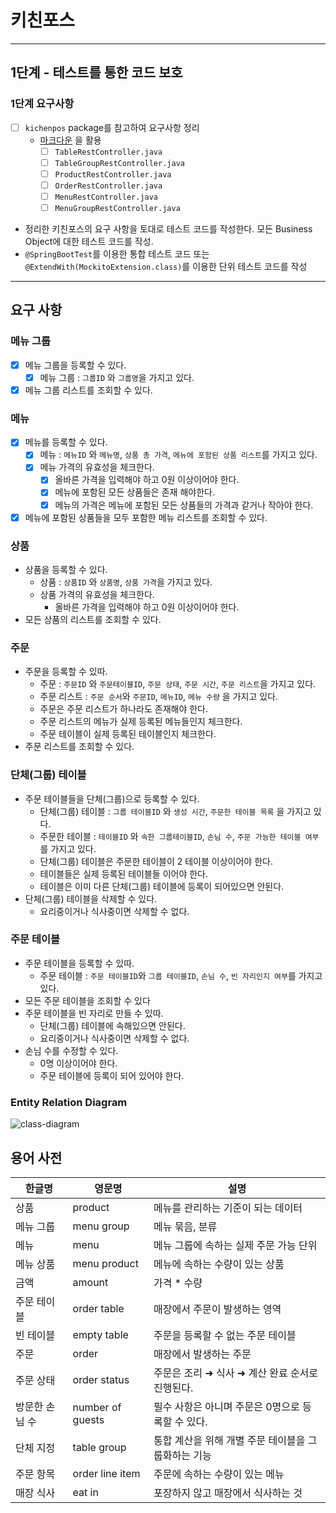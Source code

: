 # 키친포스

---
## 1단계 - 테스트를 통한 코드 보호
### 1단계 요구사항

-[ ] ```kichenpos``` package를 참고하여 요구사항 정리  
    * [마크다운](https://dooray.com/htmls/guides/markdown_ko_KR.html) 을 활용  
        -[ ] ```TableRestController.java```  
        -[ ] ```TableGroupRestController.java```  
        -[ ] ```ProductRestController.java```  
        -[ ] ```OrderRestController.java```  
        -[ ] ```MenuRestController.java```  
        -[ ] ```MenuGroupRestController.java```  
* 정리한 키친포스의 요구 사항을 토대로 테스트 코드를 작성한다. 모든 Business Object에 대한 테스트 코드를 작성.  
* ```@SpringBootTest```를 이용한 통합 테스트 코드 또는 ```@ExtendWith(MockitoExtension.class)```를 이용한 단위 테스트 코드를 작성
---
## 요구 사항

### 메뉴 그룹 
  - [x] 메뉴 그룹을 등록할 수 있다.
    - [x] 메뉴 그룹 : ```그룹ID``` 와 ```그룹명```을 가지고 있다.
  - [x] 메뉴 그룹 리스트를 조회할 수 있다.

### 메뉴
  - [x] 메뉴를 등록할 수 있다.
    - [x] 메뉴 : ```메뉴ID``` 와 ```메뉴명```, ```상품 총 가격```, ```메뉴에 포함된 상품 리스트```를 가지고 있다.
    - [x] 메뉴 가격의 유효성을 체크한다.
      - [x] 올바른 가격을 입력해야 하고 0원 이상이어야 한다.
      - [x] 메뉴에 포함된 모든 상품들은 존재 해야한다.
      - [x] 메뉴의 가격은 메뉴에 포함된 모든 상품들의 가격과 같거나 작아야 한다.
  - [x] 메뉴에 포함된 상품들을 모두 포함한 메뉴 리스트를 조회할 수 있다.
### 상품
  * 상품을 등록할 수 있다.
    * 상품 : ```상품ID``` 와 ```상품명```, ```상품 가격```을 가지고 있다.
    * 상품 가격의 유효성을 체크한다.
      * 올바른 가격을 입력해야 하고 0원 이상이어야 한다.
  * 모든 상품의 리스트를 조회할 수 있다.

### 주문
  * 주문을 등록할 수 있따.
    * 주문 : ```주문ID``` 와 ```주문테이블ID```, ```주문 상태```, ```주문 시간```, ```주문 리스트```을 가지고 있다.
    * 주문 리스트 : ```주문 순서```와 ```주문ID```, ```메뉴ID```, ```메뉴 수량``` 을 가지고 있다.
    * 주문은 주문 리스트가 하나라도 존재해야 한다.
    * 주문 리스트의 메뉴가 실제 등록된 메뉴들인지 체크한다.
    * 주문 테이블이 실제 등록된 테이블인지 체크한다.
  * 주문 리스트를 조회할 수 있다.

### 단체(그룹) 테이블
  * 주문 테이블들을 단체(그룹)으로 등록할 수 있다.
    * 단체(그룹) 테이블 : ```그룹 테이블ID``` 와 ```생성 시간```, ```주문한 테이블 목록``` 을 가지고 있다.
    * 주문한 테이블 : ```테이블ID``` 와 ```속한 그룹테이블ID```, ```손님 수```, ```주문 가능한 테이블 여부``` 를 가지고 있다.
    * 단체(그룹) 테이블은 주문한 테이블이 2 테이블 이상이어야 한다.
    * 테이블들은 실제 등록된 테이블들 이어야 한다.
    * 테이블은 이미 다른 단체(그룹) 테이블에 등록이 되어있으면 안된다.
  * 단체(그룹) 테이블을 삭제할 수 있다.
    * 요리중이거나 식사중이면 삭제할 수 없다.

### 주문 테이블
  * 주문 테이블을 등록할 수 있따.
    * 주문 테이블 : ```주문 테이블ID```와 ```그룹 테이블ID```, ```손님 수```, ```빈 자리인지 여부```를 가지고 있다.
  * 모든 주문 테이블을 조회할 수 있다
  * 주문 테이블을 빈 자리로 만들 수 있따.
    * 단체(그룹) 테이블에 속해있으면 안된다.
    * 요리중이거나 식사중이면 삭제할 수 없다.
  * 손님 수를 수정할 수 있다.
    * 0명 이상이어야 한다.
    * 주문 테이블에 등록이 되어 있어야 한다.



### Entity Relation Diagram

![class-diagram](http://www.plantuml.com/plantuml/proxy?src=https://github.com/Lee-Chungsun/jwp-refactoring/blob/step1/class-diagram.puml)


## 용어 사전

| 한글명 | 영문명 | 설명 |
| --- | --- | --- |
| 상품 | product | 메뉴를 관리하는 기준이 되는 데이터 |
| 메뉴 그룹 | menu group | 메뉴 묶음, 분류 |
| 메뉴 | menu | 메뉴 그룹에 속하는 실제 주문 가능 단위 |
| 메뉴 상품 | menu product | 메뉴에 속하는 수량이 있는 상품 |
| 금액 | amount | 가격 * 수량 |
| 주문 테이블 | order table | 매장에서 주문이 발생하는 영역 |
| 빈 테이블 | empty table | 주문을 등록할 수 없는 주문 테이블 |
| 주문 | order | 매장에서 발생하는 주문 |
| 주문 상태 | order status | 주문은 조리 ➜ 식사 ➜ 계산 완료 순서로 진행된다. |
| 방문한 손님 수 | number of guests | 필수 사항은 아니며 주문은 0명으로 등록할 수 있다. |
| 단체 지정 | table group | 통합 계산을 위해 개별 주문 테이블을 그룹화하는 기능 |
| 주문 항목 | order line item | 주문에 속하는 수량이 있는 메뉴 |
| 매장 식사 | eat in | 포장하지 않고 매장에서 식사하는 것 |
